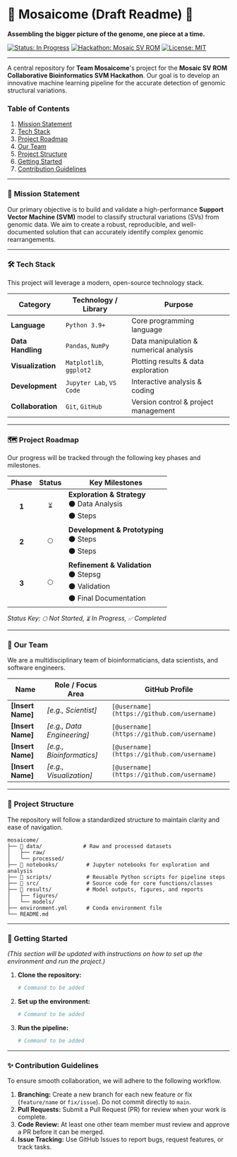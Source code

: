# 🧬 Mosaicome (Draft Readme) 🧩

**Assembling the bigger picture of the genome, one piece at a time.**

[![Status: In Progress](https://img.shields.io/badge/Status-In%20Progress-blue)](https://github.com/your-org/mosaicome)
[![Hackathon: Mosaic SV ROM](https://img.shields.io/badge/Hackathon-Mosaic%20SV%20ROM-brightgreen)](https://example.com/hackathon-link)
[![License: MIT](https://img.shields.io/badge/License-MIT-yellow.svg)](https://opensource.org/licenses/MIT)

---

A central repository for **Team Mosaicome**'s project for the **Mosaic SV ROM Collaborative Bioinformatics SVM Hackathon**. Our goal is to develop an innovative machine learning pipeline for the accurate detection of genomic structural variations.

### **Table of Contents**
1. [Mission Statement](#-mission-statement)
2. [Tech Stack](#-tech-stack)
3. [Project Roadmap](#-project-roadmap)
4. [Our Team](#-our-team)
5. [Project Structure](#-project-structure)
6. [Getting Started](#-getting-started)
7. [Contribution Guidelines](#-contribution-guidelines)

---

### 🎯 **Mission Statement**

Our primary objective is to build and validate a high-performance **Support Vector Machine (SVM)** model to classify structural variations (SVs) from genomic data. We aim to create a robust, reproducible, and well-documented solution that can accurately identify complex genomic rearrangements.

---

### 🛠️ **Tech Stack**

This project will leverage a modern, open-source technology stack.

| Category          | Technology / Library                               | Purpose                               |
| ----------------- | -------------------------------------------------- | ------------------------------------- |
| **Language** | `Python 3.9+`                                      | Core programming language             |
| **Data Handling** | `Pandas`, `NumPy`                                  | Data manipulation & numerical analysis|
| **Visualization** | `Matplotlib`, `ggplot2`                            | Plotting results & data exploration   |
| **Development** | `Jupyter Lab`, `VS Code`                           | Interactive analysis & coding         |
| **Collaboration** | `Git`, `GitHub`                                    | Version control & project management  |

---

### 🗺️ **Project Roadmap**

Our progress will be tracked through the following key phases and milestones.

| Phase | Status | Key Milestones                                                                 |
| :---: | :----: | ------------------------------------------------------------------------------ |
| **1** |  `⏳`  | **Exploration & Strategy** <br> ⚫ Data Analysis <br> ⚫ Steps |
| **2** |  `⚪`  | **Development & Prototyping** <br> ⚫ Steps <br> ⚫ Steps |
| **3** |  `⚪`  | **Refinement & Validation** <br> ⚫ Stepsg <br> ⚫ Validation <br> ⚫ Final Documentation |

*Status Key: `⚪` Not Started, `⏳` In Progress, `✅` Completed*

---

### 👥 **Our Team**

We are a multidisciplinary team of bioinformaticians, data scientists, and software engineers.

| Name                | Role / Focus Area          | GitHub Profile                               |
| ------------------- | -------------------------- | -------------------------------------------- |
| **[Insert Name]** | *[e.g., Scientist]* | `[@username](https://github.com/username)` |
| **[Insert Name]** | *[e.g., Data Engineering]* | `[@username](https://github.com/username)` |
| **[Insert Name]** | *[e.g., Bioinformatics]* | `[@username](https://github.com/username)` |
| **[Insert Name]** | *[e.g., Visualization]* | `[@username](https://github.com/username)` |

---

### 📂 **Project Structure**

The repository will follow a standardized structure to maintain clarity and ease of navigation.

```
mosaicome/
├── 📁 data/             # Raw and processed datasets
│   ├── raw/
│   └── processed/
├── 📁 notebooks/         # Jupyter notebooks for exploration and analysis
├── 📁 scripts/           # Reusable Python scripts for pipeline steps
├── 📁 src/               # Source code for core functions/classes
├── 📁 results/           # Model outputs, figures, and reports
│   ├── figures/
│   └── models/
├── environment.yml      # Conda environment file
└── README.md
```

---

### 🚀 **Getting Started**

*(This section will be updated with instructions on how to set up the environment and run the project.)*

1.  **Clone the repository:**
    ```bash
    # Command to be added
    ```
2.  **Set up the environment:**
    ```bash
    # Command to be added
    ```
3.  **Run the pipeline:**
    ```bash
    # Command to be added
    ```

---

### ✨ **Contribution Guidelines**

To ensure smooth collaboration, we will adhere to the following workflow.

1.  **Branching:** Create a new branch for each new feature or fix (`feature/name` or `fix/issue`). Do not commit directly to `main`.
2.  **Pull Requests:** Submit a Pull Request (PR) for review when your work is complete.
3.  **Code Review:** At least one other team member must review and approve a PR before it can be merged.
4.  **Issue Tracking:** Use GitHub Issues to report bugs, request features, or track tasks.
